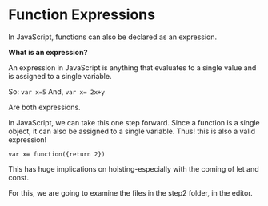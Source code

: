 # Function Expressions

In JavaScript, functions can also be declared as an expression. 

**What is an expression?**

An expression in JavaScript is anything that evaluates to a single value and is assigned to a single variable. 

So:
`var x=5`
And,
`var x= 2x+y` 

Are both expressions.

In JavaScript, we can take this one step forward. Since a function is a single object, it can also be assigned to a single variable. Thus! this is also a valid expression!

`var x= function({return 2})`

This has huge implications on hoisting-especially with the coming of let and const. 

For this, we are going to examine the files in the step2 folder, in the editor. 
